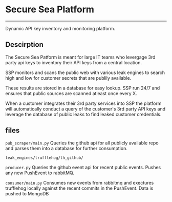 # Secure Sea Platform
---
Dynamic API key inventory and monitoring platform. 

## Descirption
The Secure Sea Patform is meant for large IT teams who levergage 3rd party api keys to inventory their API keys from a central location.

SSP monitors and scans the public web with various leak engines to search high and low for customer secrets that are publily available. 

These results are stored in a database for easy lookup. SSP run 24/7 and ensures that public sources are scanned atleast once every X. 

When a customer integrates their 3rd party services into SSP the platform will automatically conduct a query of the customer's 3rd party API keys and leverage the database of public leaks to find leaked customer credentials. 


## files

`pub_scraper/main.py`
Queries the github api for all publicly available repo and parses them into a database for further consumption.

`leak_engines/trufflehog/th_github/`

`producer.py`
Queries the github event api for recent public events. Pushes any new PushEvent to rabbitMQ. 

`consumer/main.py`
Consumes new events from rabbitmq and exectures trufflehog locally against the recent commits in the PushEvent. Data is pushed to MongoDB